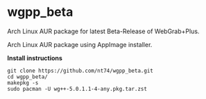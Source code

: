 # wgpp_beta
Arch Linux AUR package for latest Beta-Release of WebGrab+Plus.

Arch Linux AUR package using AppImage installer.

**Install instructions**
```
git clone https://github.com/nt74/wgpp_beta.git
cd wgpp_beta/
makepkg -s
sudo pacman -U wg++-5.0.1.1-4-any.pkg.tar.zst
```

